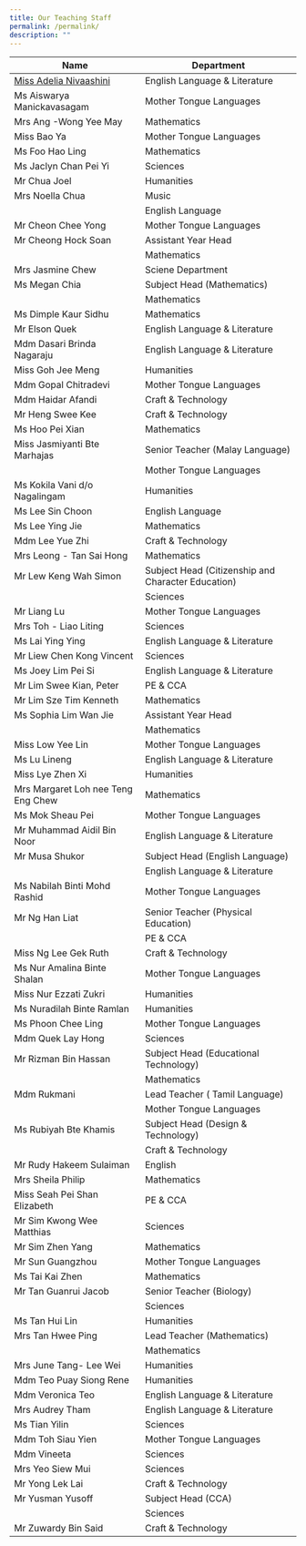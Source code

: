 ```yaml
---
title: Our Teaching Staff
permalink: /permalink/
description: ""
---
```

| Name | Department | 
| --------------- | --------------- |
| [Miss Adelia Nivaashini](mailto:nivaashini@cwss.moe.edu.sg)|	English Language & Literature  |
|Ms Aiswarya Manickavasagam 	 |Mother Tongue Languages|
|Mrs Ang -Wong Yee May 	|Mathematics |
| Miss Bao Ya	|Mother Tongue Languages |
|Ms Foo Hao Ling |	Mathematics  |
| Ms Jaclyn Chan Pei Yi	|Sciences |
|Mr Chua Joel 	 |Humanities|
 |Mrs Noella Chua	|Music|
|	|English Language |
 |Mr Cheon Chee Yong|	Mother Tongue Languages |
 |Mr Cheong Hock Soan|	Assistant Year Head|
|	|Mathematics |
|Mrs Jasmine Chew |	Sciene Department |
| Ms Megan Chia|	 Subject Head (Mathematics) |
|	|Mathematics|
|Ms Dimple Kaur Sidhu|	 Mathematics|
|Mr Elson Quek 	|English Language & Literature |
|Mdm Dasari Brinda Nagaraju 	|English Language & Literature |
 |Miss Goh Jee Meng	|Humanities |
 |Mdm Gopal Chitradevi	| Mother Tongue Languages|
|Mdm Haidar Afandi	|Craft & Technology  |
| Mr Heng Swee Kee	|Craft & Technology |
| Ms Hoo Pei Xian|	Mathematics |
| Miss Jasmiyanti Bte Marhajas	| Senior Teacher (Malay Language) |
|     |Mother Tongue Languages|
|Ms Kokila Vani d/o Nagalingam 	|Humanities |
|Ms Lee Sin Choon 	| English Language|
| Ms Lee Ying Jie|	Mathematics |
| Mdm Lee Yue Zhi 	| Craft & Technology| 
 | Mrs Leong - Tan Sai Hong| 	Mathematics | 
|  Mr Lew Keng Wah Simon| 	Subject Head (Citizenship and Character Education) | 
| 	| Sciences| 
| Mr Liang Lu 	| Mother Tongue Languages | 
|  Mrs Toh - Liao Liting	| Sciences | 
| Ms Lai Ying Ying| 	 English Language & Literature| 
 | Mr Liew Chen Kong Vincent| 	 Sciences| 
 | Ms Joey Lim Pei Si	| English Language & Literature | 
| Mr Lim Swee Kian, Peter 	| PE & CCA | 
 | Mr Lim Sze Tim Kenneth| 	 Mathematics| 
|  Ms Sophia Lim Wan Jie	|  Assistant Year Head| 
| 	| Mathematics  | 
| Miss Low Yee Lin	| Mother Tongue Languages | 
| Ms Lu Lineng 	| English Language & Literature | 
 | Miss Lye Zhen Xi	| Humanities|  
 | Mrs Margaret Loh nee Teng Eng Chew| 	Mathematics | 
 | Ms Mok Sheau Pei	| Mother Tongue Languages| 
 | Mr Muhammad Aidil Bin Noor	| English Language & Literature| 
| Mr Musa Shukor 	|  Subject Head (English Language) | 
| 	| English Language & Literature| 
 | Ms Nabilah Binti Mohd Rashid	|  Mother Tongue Languages| 
|  Mr Ng Han Liat	| Senior Teacher (Physical Education) | 
| 	| PE & CCA| 
| Miss Ng Lee Gek Ruth 	| Craft & Technology | 
| Ms Nur Amalina Binte Shalan 	|  Mother Tongue Languages| 
| Miss Nur Ezzati Zukri  	| Humanities  | 
|  Ms Nuradilah Binte Ramlan	| Humanities | 
 | Ms Phoon Chee Ling	| Mother Tongue Languages | 
  | Mdm Quek Lay Hong | 	Sciences  | 
  | Mr Rizman Bin Hassan	 | Subject Head (Educational Technology)  | 
 | 	 | Mathematics  | 
 | Mdm Rukmani 	 | Lead Teacher ( Tamil Language)  | 
 | 	 | Mother Tongue Languages  | 
 | Ms Rubiyah Bte Khamis 	 |  Subject Head (Design & Technology)  | 
 | 	 | Craft & Technology | 
 | Mr Rudy Hakeem Sulaiman 	 | English  | 
 |  Mrs Sheila Philip	 |  Mathematics | 
  | Miss Seah Pei Shan Elizabeth	  | PE & CCA | 
  | Mr Sim Kwong Wee Matthias	  | Sciences | 
  | Mr Sim Zhen Yang	 | Mathematics  | 
 | Mr Sun Guangzhou 	 | Mother Tongue Languages  | 
  | Ms Tai Kai Zhen	  | Mathematics | 
 | Mr Tan Guanrui Jacob 	 | Senior Teacher (Biology)  | 
 | 	 | Sciences  | 
 | Ms Tan Hui Lin  | 	 Humanities  | 
  | Mrs Tan Hwee Ping	 | Lead Teacher (Mathematics)  | 
 | 	 | Mathematics  | 
  | Mrs June Tang- Lee Wei 	 | Humanities  | 
 | Mdm Teo Puay Siong Rene 	 | Humanities   | 
 | Mdm Veronica Teo	 | English Language & Literature   | 
  | Mrs Audrey Tham	 | English Language & Literature  | 
  |  Ms Tian Yilin	 | Sciences   | 
  | Mdm Toh Siau Yien 	 |  Mother Tongue Languages  | 
  | Mdm Vineeta	 |  Sciences | 
 |  Mrs Yeo Siew Mui | 	 Sciences | 
 | Mr Yong Lek Lai	 |  Craft & Technology | 
 |  Mr Yusman Yusoff	 | Subject Head (CCA)  | 
 | 	 | Sciences  | 
 | Mr Zuwardy Bin Said 	  | Craft & Technology |